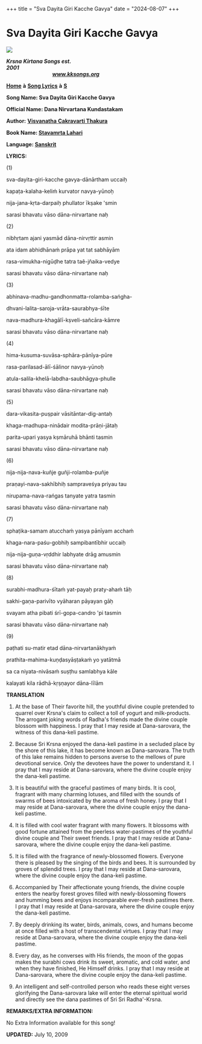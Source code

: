 +++
title = "Sva Dayita Giri Kacche Gavya"
date = "2024-08-07"
+++

# Sva Dayita Giri Kacche Gavya
**[![](http://kksongs.org/image_files/image002.jpg)](http://kksongs.org/)**

**_Krsna_** **_Kirtana Songs est. 2001_**                                                                                                                                                      **_www.kksongs.org_**

**[Home](http://kksongs.org/)** **à** **[Song Lyrics](http://kksongs.org/lyrics.html)** **à** **[S](http://kksongs.org/songs/song_s.html)**

**Song Name: Sva Dayita Giri Kacche Gavya**

**Official Name: Dana Nirvartana Kundastakam**

**Author:** [**Visvanatha** **Cakravarti Thakura**](http://kksongs.org/authors/list/vct.html)[](http://kksongs.org/authors/list/vct.html)

**Book Name: [Stavamrta Lahari](http://kksongs.org/authors/stavamrta_lahari.html)**

**Language: [Sanskrit](http://kksongs.org/language/list/sanskrit.html)**

**LYRICS:**

(1)

sva-dayita-giri-kacche gavya-dānārtham uccaiḥ

kapaṭa-kalaha-keliḿ kurvator navya-yūnoḥ

nija-jana-kṛta-darpaiḥ phullator īkṣake 'smin

sarasi bhavatu vāso dāna-nirvartane naḥ

(2)

nibhṛtam ajani yasmād dāna-nirvṛttir asmin

ata idam abhidhānaḿ prāpa yat tat sabhāyām

rasa-vimukha-nigūḍhe tatra taê-jñaika-vedye

sarasi bhavatu vāso dāna-nirvartane naḥ

(3)

abhinava-madhu-gandhonmatta-rolamba-sańgha\-

dhvani-lalita-saroja-vrāta-saurabhya-śīte

nava-madhura-khagālī-kṣveli-sañcāra-kāmre

sarasi bhavatu vāso dāna-nirvartane naḥ

(4)

hima-kusuma-suvāsa-sphāra-pānīya-pūre

rasa-parilasad-ālī-śālinor navya-yūnoḥ

atula-salila-khelā-labdha-saubhāgya-phulle

sarasi bhavatu vāso dāna-nirvartane naḥ

(5)

dara-vikasita-puṣpair vāsitāntar-dig-antaḥ

khaga-madhupa-ninādair modita-prāṇi-jātaḥ

parita-upari yasya kṣmāruhā bhānti tasmin

sarasi bhavatu vāso dāna-nirvartane naḥ

(6)

nija-nija-nava-kuñje guñji-rolamba-puñje

praṇayi-nava-sakhībhiḥ sampraveśya priyau tau

nirupama-nava-rańgas tanyate yatra tasmin

sarasi bhavatu vāso dāna-nirvartane naḥ

(7)

sphaṭika-samam atucchaḿ yasya pānīyam acchaḿ

khaga-nara-paśu-gobhiḥ sampibantībhir uccaiḥ

nija-nija-guṇa-vṛddhir labhyate drāg amusmin

sarasi bhavatu vāso dāna-nirvartane naḥ

(8)

surabhi-madhura-śītaḿ yat-payaḥ praty-ahaḿ tāḥ

sakhi-gaṇa-parivīto vyāharan pāyayan gāḥ

svayam atha pibati śrī-gopa-candro 'pi tasmin

sarasi bhavatu vāso dāna-nirvartane naḥ

(9)

paṭhati su-matir etad dāna-nirvartanākhyaḿ

prathita-mahima-kuṇḍasyāṣṭakaḿ yo yatātmā

sa ca niyata-nivāsaḿ suṣṭhu samlabhya kāle

kalayati kila rādhā-kṛṣṇayor dāna-līlām

**TRANSLATION**

1) At the base of Their favorite hill, the youthful divine couple pretended to quarrel over Krsna's claim to collect a toll of yogurt and milk-products. The arrogant joking words of Radha's friends made the divine couple blossom with happiness. I pray that I may reside at Dana-sarovara, the witness of this dana-keli pastime.

2) Because Sri Krsna enjoyed the dana-keli pastime in a secluded place by the shore of this lake, it has become known as Dana-sarovara. The truth of this lake remains hidden to persons averse to the mellows of pure devotional service. Only the devotees have the power to understand it. I pray that I may reside at Dana-sarovara, where the divine couple enjoy the dana-keli pastime.

3) It is beautiful with the graceful pastimes of many birds. It is cool, fragrant with many charming lotuses, and filled with the sounds of swarms of bees intoxicated by the aroma of fresh honey. I pray that I may reside at Dana-sarovara, where the divine couple enjoy the dana-keli pastime.

4) It is filled with cool water fragrant with many flowers. It blossoms with good fortune attained from the peerless water-pastimes of the youthful divine couple and Their sweet friends. I pray that I may reside at Dana-sarovara, where the divine couple enjoy the dana-keli pastime.

5) It is filled with the fragrance of newly-blossomed flowers. Everyone there is pleased by the singing of the birds and bees. It is surrounded by groves of splendid trees. I pray that I may reside at Dana-sarovara, where the divine couple enjoy the dana-keli pastime.

6) Accompanied by Their affectionate young friends, the divine couple enters the nearby forest groves filled with newly-blossoming flowers and humming bees and enjoys incomparable ever-fresh pastimes there. I pray that I may reside at Dana-sarovara, where the divine couple enjoy the dana-keli pastime.

7) By deeply drinking its water, birds, animals, cows, and humans become at once filled with a host of transcendental virtues. I pray that I may reside at Dana-sarovara, where the divine couple enjoy the dana-keli pastime.

8) Every day, as he converses with His friends, the moon of the gopas makes the surabhi cows drink its sweet, aromatic, and cold water, and when they have finished, He Himself drinks. I pray that I may reside at Dana-sarovara, where the divine couple enjoy the dana-keli pastime.

9) An intelligent and self-controlled person who reads these eight verses glorifying the Dana-sarovara lake will enter the eternal spiritual world and directly see the dana pastimes of Sri Sri Radha'-Krsna.

**REMARKS/EXTRA INFORMATION:**

No Extra Information available for this song!

**UPDATED:** July 10, 2009